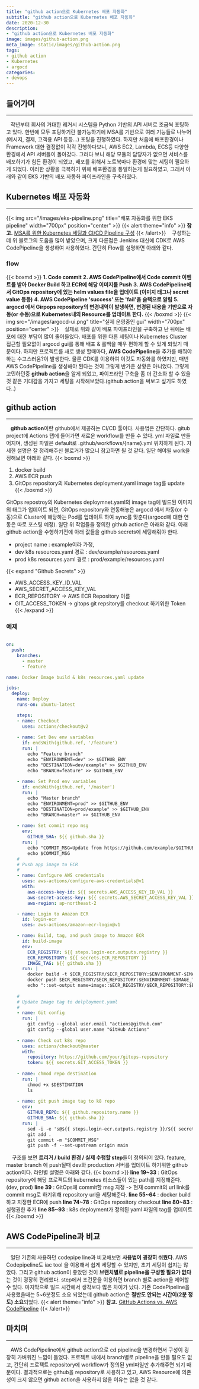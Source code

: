```yaml
---
title: "github action으로 Kubernetes 배포 자동화"
subtitle: "github action으로 Kubernetes 배포 자동화"
date: 2020-12-30
description: 
- "github action으로 Kubernetes 배포 자동화"
image: images/github-action.png
meta_image: static/images/github-action.png
tags:
- github action
- Kubernetes
- argocd
categories:
- devops
---
```


## 들어가며
---
&nbsp;&nbsp;&nbsp;작년부터 회사의 거대한 레거시 시스템을 Python 기반의 API 서버로 조금씩 포팅하고 있다. 한번에 모두 포팅하기란 불가능하기에 MSA를 기반으로 여러 기능들로 나누어(메시지, 결제, 고객용 API 등등...) 포팅을 진행하였다. 하지만 처음에 배포환경이나 Framework 대한 결정없이 각각 진행하다보니, AWS EC2, Lambda, ECS등 다양한 환경에서 API 서버들이 돌아갔다. 그러다 보니 해당 모듈의 담당자가 없으면 서비스를 배포하기가 힘든 환경이 되었고, 배포를 위해서 노트북마다 환경에 맞는 세팅이 필요하게 되었다. 이러한 상황을 극복하기 위해 배포환경을 통일하는게 필요하였고, 그래서 아래와 같이 EKS 기반의 배포 자동화 파이프라인을 구축하였다.

## Kubernetes 배포 자동화
---
{{< img src="/images/eks-pipeline.png" title="배포 자동화를 위한 EKS pipeline" width="700px" position="center" >}}
{{< alert theme="info" >}}
**참고.** [MSA를 위한 Kubernetes 세팅과 CI/CD Pipeline 구성](https://medium.com/finda-tech/finda-msa%EB%A5%BC-%EC%9C%84%ED%95%9C-kubernetes-%EC%84%B8%ED%8C%85%EA%B3%BC-ci-cd-pipeline-%EA%B5%AC%EC%84%B1-%EA%B7%B8%EB%A6%AC%EA%B3%A0-monitoring-%EC%8B%9C%EC%8A%A4%ED%85%9C-%EA%B5%AC%EC%B6%95-2-ef29380ec474)
{{< /alert>}}
&nbsp;&nbsp;&nbsp;구성하는데 위 블로그의 도움을 많이 받았으며, 크게 다른점은 Jenkins 대신에 CDK로 AWS CodePipeline을 생성하여 사용하였다. 간단히 Flow를 설명하면 아래와 같다.

### flow
{{< boxmd >}}
**1. Code commit**
**2. AWS CodePipeline에서 Code commit 이벤트를 받아 Docker Build 하고 ECR에 해당 이미지를 Push**
**3. AWS CodePipeline에서 GitOps repository에 있는 helm values file을 업데이트 (이미지 태그나 secret value 등등)**
**4. AWS CodePipeline 'success' 또는 'fail'을 슬랙으로 알림**
**5. argocd 에서 Girpops repository의 변경내역이 발생하면, 변경된 내용을 기반으로 자동(or 수동)으로 Kubernetes내의 Resource를 업데이트 한다.**
{{< /boxmd >}}
{{< img src="/images/argocd-ui.png" title="실제 운영중인 gui" width="700px" position="center" >}}
&nbsp;&nbsp;&nbsp;실제로 위와 같이 배포 파이프라인을 구축하고 난 뒤에는 배포에 대한 부담이 많이 줄어들었다. 배포를 위한 다른 세팅이나 Kubernetes Cluster 접근할 필요없이 argocd gui를 통해 배포 & 롤백을 매우 편하게 할 수 있게 되었기 때문이다. 하지만 프로젝트를 새로 생성 할때마다, **AWS CodePipeline**을 추가를 해줘야하는 수고스러움?이 발생한다. 물론 CDK를 이용하여 이것도 자동화를 하였지만, 매번 AWS CodePipeline을 생성해야 된다는 것이 그렇게 반가운 상황은 아니었다. 그렇게 고민하던중 **github action**을 알게 되었고, 파이프라인 구축을 좀 더 간소화 할 수 있을것 같은 기대감을 가지고 세팅을 시작해보았다.(github action을 써보고 싶기도 하였다..)

## github action
---
&nbsp;&nbsp;&nbsp;**github action**이란 github에서 제공하는 CI/CD 툴이다. 사용법은 간단하다. gitub project에 Actions 탭에 들어가면 새로운 workflow를 만들 수 있다. yml 파일로 만들어지며, 생성된 파일은 default로 .github/workflows/{name}.yml 위치하게 된다. 자세한 설명은 잘 정리해주신 블로거가 많으니 참고하면 될 것 같다. 일단 해야될 work을 정해보면 아래와 같다.
{{< boxmd >}}
1. docker build
2. AWS ECR push
3. GitOps repository의 Kubernetes deployment.yaml image tag를 update
{{< /boxmd >}}


GitOps repostroy의 Kubernetes deploymnet.yaml의 image tag에 빌드된 이미지의 태그가 업데이트 되면, GitOps repository와 연동해놓은 argocd 에서 자동(or 수동)으로 Cluster에 해당하는 Pod를 업데이트 하여 sync를 맞춘다(argocd에 대한 연동은 따로 포스팅 예정). 일단 위 작업들을 정의한 github action은 아래와 같다. 아래 github action을 수행하기전에 아래 값들을 github secrets에 세팅해줘야 한다. 
- project name : example이라 가정,
- dev k8s resources.yaml 경로  : dev/example/resources.yaml
- prod k8s resources.yaml 경로 : prod/example/resources.yaml

{{< expand "Github Secrets" >}}
- AWS_ACCESS_KEY_ID_VAL
- AWS_SECRET_ACCESS_KEY_VAL
- ECR_REPOSITORY -> AWS ECR Repository 이름
- GIT_ACCESS_TOKEN -> gitops git repsitory를 checkout 하기위한 Token
{{< /expand >}}
### 예제
```yml

on:
  push:
    branches: 
      - master
      - feature

name: Docker Image build & k8s resources.yaml update

jobs:
  deploy:
    name: Deploy
    runs-on: ubuntu-latest

    steps:
    - name: Checkout
      uses: actions/checkout@v2
    
    - name: Set Dev env variables
      if: endsWith(github.ref, '/feature')
      run: |
        echo "Feature branch"
        echo "ENVIRONMENT=dev" >> $GITHUB_ENV
        echo "DESTINATION=dev/example" >> $GITHUB_ENV
        echo "BRANCH=feature" >> $GITHUB_ENV
    
    - name: Set Prod env variables
      if: endsWith(github.ref, '/master')
      run: |
        echo "Master branch"
        echo "ENVIRONMENT=prod" >> $GITHUB_ENV
        echo "DESTINATION=prod/example" >> $GITHUB_ENV
        echo "BRANCH=master" >> $GITHUB_ENV
    
    - name: Set commit repo msg
      env:
        GITHUB_SHA: ${{ github.sha }}
      run: |
        echo "COMMIT_MSG=Update from https://github.com/example/$GITHUB_SHA" >> $GITHUB_ENV
        echo $COMMIT_MSG
    #
    # Push app image to ECR
    #
    - name: Configure AWS credentials
      uses: aws-actions/configure-aws-credentials@v1
      with:
        aws-access-key-id: ${{ secrets.AWS_ACCESS_KEY_ID_VAL }}
        aws-secret-access-key: ${{ secrets.AWS_SECRET_ACCESS_KEY_VAL }}
        aws-region: ap-northeast-2

    - name: Login to Amazon ECR
      id: login-ecr
      uses: aws-actions/amazon-ecr-login@v1

    - name: Build, tag, and push image to Amazon ECR
      id: build-image
      env:
        ECR_REGISTRY: ${{ steps.login-ecr.outputs.registry }}
        ECR_REPOSITORY: ${{ secrets.ECR_REPOSITORY }}
        IMAGE_TAG: ${{ github.sha }}
      run: |
        docker build -t $ECR_REGISTRY/$ECR_REPOSITORY:$ENVIRONMENT-$IMAGE_TAG .
        docker push $ECR_REGISTRY/$ECR_REPOSITORY:$ENVIRONMENT-$IMAGE_TAG
        echo "::set-output name=image::$ECR_REGISTRY/$ECR_REPOSITORY:$ENVIRONMENT-$IMAGE_TAG"
        
    #
    # Update Image tag to delployment.yaml
    #
    - name: Git config
      run: |
        git config --global user.email "actions@github.com"
        git config --global user.name "GitHub Actions"
        
    - name: Check out k8s repo
      uses: actions/checkout@master
      with:
        repository: https://github.com/your/gitops-repository
        token: ${{ secrets.GIT_ACCESS_TOKEN }}
        
    - name: chmod repo destination
      run: |
        chmod +x $DESTINATION
        ls
        
    - name: git push image tag to k8 repo 
      env:
        GITHUB_REPO: ${{ github.repository.name }}
        GITHUB_SHA: ${{ github.sha }}
      run: |
        sed -i -e 's@${{ steps.login-ecr.outputs.registry }}/${{ secrets.ECR_REPOSITORY }}:.*@${{ steps.build-image.outputs.image }}@g' $DESTINATION/resources.yaml
        git add .
        git commit -m "$COMMIT_MSG"
        git push -f --set-upstream origin main
```
&nbsp;&nbsp;&nbsp; 구조를 보면 **트리거 / build 환경 / 실제 수행할 step**들이 정의되어 있다. feature, master branch 에 push될때 dev와 production 서버를 업데이트 하기위한 github action이다. 라인별 설명은 아래와 같다.
{{< boxmd >}}
**line 19~33**  : GitOps repository에 해당 프로젝트의 kubernetes 리소스들이 있는 path를 지정해준다.(dev, prod)
**line 39**     : GitOps에 commit할 msg 지정 -> 현재 commit의 url link를 commit msg로 하기위해 repository url을 세팅해준다.
**line 55~64**  : docker build하고 지정한 ECR에 push
**line 74~78**  : GitOps repository checkout
**line 80~83**  : 실행권한 추가
**line 85~93**  : k8s deployment가 정의된 yaml 파일의 tag를 업데이트
{{< /boxmd >}}

## AWS CodePipeline과 비교
---
&nbsp;&nbsp;&nbsp;일단 기존의 사용하던 codepipe line과 비교해보면 **사용법이 굉장히 쉬웠다**. AWS Codepipeline도 iac tool 을 이용해서 쉽게 세팅할 수 있지만, 초기 세팅이 쉽지는 않았다. 그리고 github action이 좋았던 것이 **브랜치별로 pipeline을 구성할 필요가 없다**는 것이 굉장히 편리했다. step에서 조건문을 이용하면 branch 별로 action을 제어할 수 있다. 마지막으로 빌드 시간에서 생각보다 많은 차이가 났다. 기존 CodePipeline을 사용했을때는 5~6분정도 소요 되었는데 github action은 **절반도 안되는 시간이(2분 정도) 소요**되었다. 
{{< alert theme="info" >}}
**참고.** [GitHub Actions vs. AWS CodePipeline](https://cloudonaut.io/github-actions-vs-aws-codepipeline/)
{{< /alert>}}

## 마치며
---
&nbsp;&nbsp;&nbsp;AWS CodePipeline에서 github action으로 cd pipeline을 변경하면서 구성이 굉장히 가벼워진 느낌이 들었다. 프로젝트 내에서 branch별로 pipeline을 만들 필요도 없고, 간단히 프로젝트 repository에 workflow가 정의된 yml파일만 추가해주면 되기 때문이다. 결과적으로는 github을 repository로 사용하고 있고, AWS Resource에 의존성이 크지 않으면 github action을 사용하지 않을 이유는 없을 것 같다.